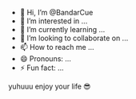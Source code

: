 - 👋 Hi, I’m @BandarCue
- 👀 I’m interested in ...
- 🌱 I’m currently learning ...
- 💞️ I’m looking to collaborate on ...
- 📫 How to reach me ...
- 😄 Pronouns: ...
- ⚡ Fun fact: ...

<!---
BandarCue/BandarCue is a ✨ special ✨ repository because its `README.md` (this file) appears on your GitHub profile.
You can click the Preview link to take a look at your changes.
--->
yuhuuu
enjoy your life 😎
